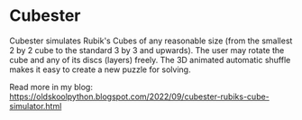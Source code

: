 # Cubester

Cubester simulates Rubik's Cubes of any reasonable size (from the smallest 2 by 2 cube to the standard 3 by 3 and upwards). The user may rotate the cube and any of its discs (layers) freely. The 3D animated automatic shuffle makes it easy to create a new puzzle for solving.

Read more in my blog: https://oldskoolpython.blogspot.com/2022/09/cubester-rubiks-cube-simulator.html
